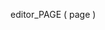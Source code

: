 ﻿<!----------------------------------------------------editor_PAGE ( page ) -> page (Text)-->editor_PAGE ( page )